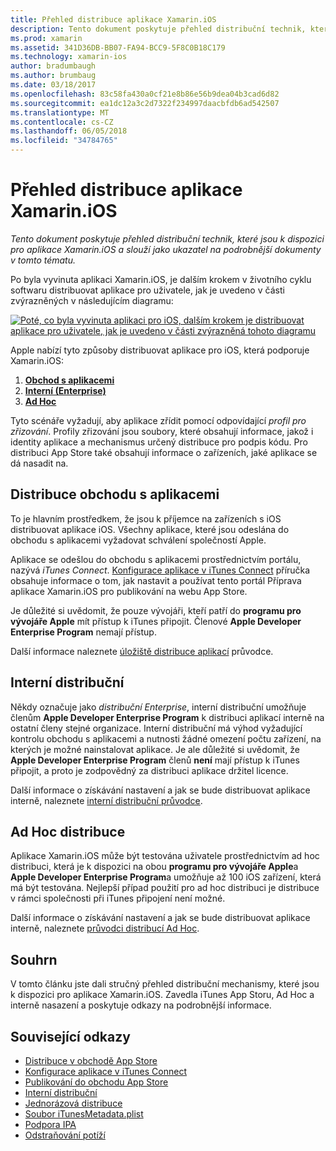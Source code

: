 ```yaml
---
title: Přehled distribuce aplikace Xamarin.iOS
description: Tento dokument poskytuje přehled distribuční technik, které jsou k dispozici pro aplikace Xamarin.iOS a slouží jako ukazatel na podrobnější dokumenty v tomto tématu.
ms.prod: xamarin
ms.assetid: 341D36DB-BB07-FA94-BCC9-5F8C0B18C179
ms.technology: xamarin-ios
author: bradumbaugh
ms.author: brumbaug
ms.date: 03/18/2017
ms.openlocfilehash: 83c58fa430a0cf21e8b86e56b9dea04b3cad6d82
ms.sourcegitcommit: ea1dc12a3c2d7322f234997daacbfdb6ad542507
ms.translationtype: MT
ms.contentlocale: cs-CZ
ms.lasthandoff: 06/05/2018
ms.locfileid: "34784765"
---
```

# <a name="xamarinios-app-distribution-overview"></a>Přehled distribuce aplikace Xamarin.iOS

_Tento dokument poskytuje přehled distribuční technik, které jsou k dispozici pro aplikace Xamarin.iOS a slouží jako ukazatel na podrobnější dokumenty v tomto tématu._

Po byla vyvinuta aplikaci Xamarin.iOS, je dalším krokem v životního cyklu softwaru distribuovat aplikace pro uživatele, jak je uvedeno v části zvýrazněných v následujícím diagramu:


[![](images/publishingdiagram.png "Poté, co byla vyvinuta aplikaci pro iOS, dalším krokem je distribuovat aplikace pro uživatele, jak je uvedeno v části zvýrazněná tohoto diagramu")](images/publishingdiagram.png#lightbox)


Apple nabízí tyto způsoby distribuovat aplikace pro iOS, která podporuje Xamarin.iOS:

1. [**Obchod s aplikacemi**](#App_Store_Distribution)
2. [**Interní (Enterprise)**](#In-House_Distribution)
2. [**Ad Hoc**](#Ad_Hoc_Distribution)

Tyto scénáře vyžadují, aby aplikace zřídit pomocí odpovídající *profil pro zřizování*. Profily zřizování jsou soubory, které obsahují informace, jakož i identity aplikace a mechanismus určený distribuce pro podpis kódu. Pro distribuci App Store také obsahují informace o zařízeních, jaké aplikace se dá nasadit na.

<a name="App_Store_Distribution"/>

## <a name="app-store-distribution"></a>Distribuce obchodu s aplikacemi

To je hlavním prostředkem, že jsou k příjemce na zařízeních s iOS distribuovat aplikace iOS. Všechny aplikace, které jsou odeslána do obchodu s aplikacemi vyžadovat schválení společností Apple.

Aplikace se odešlou do obchodu s aplikacemi prostřednictvím portálu, nazývá *iTunes Connect*. [Konfigurace aplikace v iTunes Connect](~/ios/deploy-test/app-distribution/app-store-distribution/itunesconnect.md) příručka obsahuje informace o tom, jak nastavit a používat tento portál Příprava aplikace Xamarin.iOS pro publikování na webu App Store.

Je důležité si uvědomit, že pouze vývojáři, kteří patří do **programu pro vývojáře Apple** mít přístup k iTunes připojit. Členové **Apple Developer Enterprise Program** nemají přístup.

Další informace naleznete [úložiště distribuce aplikací](~/ios/deploy-test/app-distribution/app-store-distribution/index.md) průvodce.

<a name="In-House_Distribution"/>

## <a name="in-house-distribution"></a>Interní distribuční

Někdy označuje jako *distribuční Enterprise*, interní distribuční umožňuje členům **Apple Developer Enterprise Program** k distribuci aplikací interně na ostatní členy stejné organizace. Interní distribuční má výhod vyžadující kontrolu obchodu s aplikacemi a nutnosti žádné omezení počtu zařízení, na kterých je možné nainstalovat aplikace. Je ale důležité si uvědomit, že **Apple Developer Enterprise Program** členů **není** mají přístup k iTunes připojit, a proto je zodpovědný za distribuci aplikace držitel licence.

Další informace o získávání nastavení a jak se bude distribuovat aplikace interně, naleznete [interní distribuční průvodce](~/ios/deploy-test/app-distribution/in-house-distribution.md).

<a name="Ad_Hoc_Distribution"/>

## <a name="ad-hoc-distribution"></a>Ad Hoc distribuce

Aplikace Xamarin.iOS může být testována uživatele prostřednictvím ad hoc distribuci, která je k dispozici na obou **programu pro vývojáře Apple**a **Apple Developer Enterprise Program**a umožňuje až 100 iOS zařízení, která má být testována. Nejlepší případ použití pro ad hoc distribuci je distribuce v rámci společnosti při iTunes připojení není možné.

Další informace o získávání nastavení a jak se bude distribuovat aplikace interně, naleznete [průvodci distribucí Ad Hoc](~/ios/deploy-test/app-distribution/ad-hoc-distribution.md).

## <a name="summary"></a>Souhrn

V tomto článku jste dali stručný přehled distribuční mechanismy, které jsou k dispozici pro aplikace Xamarin.iOS. Zavedla iTunes App Storu, Ad Hoc a interně nasazení a poskytuje odkazy na podrobnější informace.

## <a name="related-links"></a>Související odkazy

- [Distribuce v obchodě App Store](~/ios/deploy-test/app-distribution/app-store-distribution/index.md)
- [Konfigurace aplikace v iTunes Connect](~/ios/deploy-test/app-distribution/app-store-distribution/itunesconnect.md)
- [Publikování do obchodu App Store](~/ios/deploy-test/app-distribution/app-store-distribution/publishing-to-the-app-store.md)
- [Interní distribuční](~/ios/deploy-test/app-distribution/in-house-distribution.md)
- [Jednorázová distribuce](~/ios/deploy-test/app-distribution/ad-hoc-distribution.md)
- [Soubor iTunesMetadata.plist](~/ios/deploy-test/app-distribution/itunesmetadata.md)
- [Podpora IPA](~/ios/deploy-test/app-distribution/ipa-support.md)
- [Odstraňování potíží](~/ios/deploy-test/troubleshooting.md)
